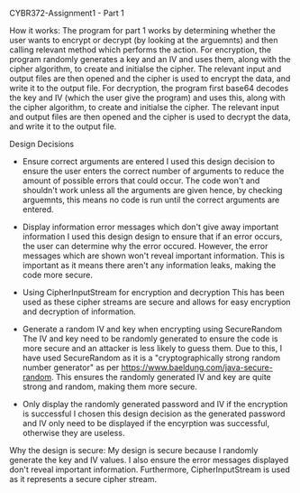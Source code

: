 CYBR372-Assignment1 - Part 1

How it works:
The program for part 1 works by determining whether the user wants to encrypt or decrypt (by looking at the arguemnts) and then calling relevant method which performs the action. 
For encryption, the program randomly generates a key and an IV and uses them, along with the cipher algorithm, to create and initialse the cipher. The relevant input and output files are then opened and the cipher is used to encrypt the data, and write it to the output file. 
For decryption, the program first base64 decodes the key and IV (which the user give the program) and uses this, along with the cipher algorithm, to create and initialse the cipher. The relevant input and output files are then opened and the cipher is used to decrypt the data, and write it to the output file. 

Design Decisions
- Ensure correct arguments are entered
I used this design decision to ensure the user enters the correct number of arguments to reduce the amount of possible errors that could occur. The code won't and shouldn't work unless all the arguments are given hence, by checking arguemnts, this means no code is run until the correct arguments are entered.

- Display information error messages which don't give away important information
I used this design design to ensure that if an error occurs, the user can determine why the error occured. However, the error messages which are shown won't reveal important information. This is important as it means there aren't any information leaks, making the code more secure.

- Using CipherInputStream for encryption and decryption
This has been used as these cipher streams are secure and allows for easy encryption and decryption of information. 

- Generate a random IV and key when encrypting using SecureRandom
The IV and key need to be randomly generated to ensure the code is more secure and an attacker is less likely to guess them. Due to this, I have used SecureRandom as it is a "cryptographically strong random number generator" as per https://www.baeldung.com/java-secure-random. This ensures the randomly generated IV and key are quite strong and random, making them more secure. 

- Only display the randomly generated password and IV if the encryption is successful 
I chosen this design decision as the generated password and IV only need to be displayed if the encyrption was successful, otherwise they are useless. 

Why the design is secure:
My design is secure because I randomly generate the key and IV values. I also ensure the error messages displayed don't reveal important information. Furthermore, CipherInputStream is used as it represents a secure cipher stream. 